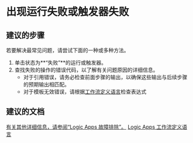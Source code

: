 <properties
    pageTitle="I am seeing run or trigger failures"
    description="出现运行失败或触发器失败"
    service="microsoft.logic"
    resource="workflows"
    authors="jeffhollan"
    displayOrder="2"
    selfHelpType="resource"
    supportTopicIds=""
    resourceTags=""
    productPesIds=""
    cloudEnvironments="public"
/>


# 出现运行失败或触发器失败

## **建议的步骤**
若要解决最常见问题，请尝试下面的一种或多种方法。

1. 单击状态为**“失败”**的运行或触发器。
1. 查找失败的操作的错误代码，以了解有关问题原因的详细信息。
    - 对于引用错误，请务必检查前面步骤的输出，以确保这些输出与后续步骤的预期输出相匹配。
    - 对于模板无效错误，请根据[工作流定义语言](http://aka.ms/logicappsdocs)检查表达式

## **建议的文档**
[有关其他详细信息，请参阅“Logic Apps 故障排除”。](https://azure.microsoft.com/documentation/articles/app-service-logic-diagnosing-failures/)
[Logic Apps 工作流定义语言](http://aka.ms/logicappsdocs)



<!--HONumber=Jul16_HO4-->


